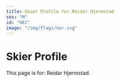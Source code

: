 ```yaml
---
title: Skier Profile for Reidar Hjermstad
sex: "M"
id: "981"
image: "/img/flags/nor.svg" 
---
```


# Skier Profile

This page is for: Reidar Hjermstad.
    